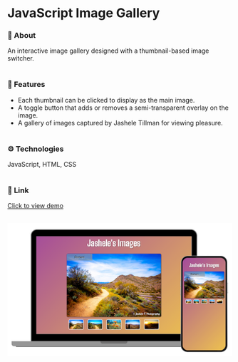 # JavaScript Image Gallery

### 💬 About
An interactive image gallery designed with a thumbnail-based image switcher.
<br><br>


### 🧩 Features
- Each thumbnail can be clicked to display as the main image.
- A toggle button that adds or removes a semi-transparent overlay on the image.
- A gallery of images captured by Jashele Tillman for viewing pleasure.
<br><br>



### ⚙️ Technologies
JavaScript, HTML, CSS
<br><br>



### 🔗 Link
[Click to view demo](https://jasheloper.github.io/img-gallery-js-2/)
<br><br>


[![Color Tile Playground preview](/images/image-gallery.png)](https://jasheloper.github.io/img-gallery-js-2/)
